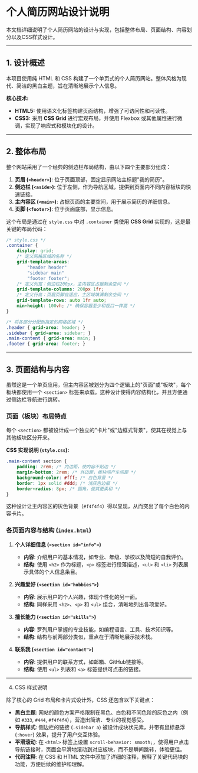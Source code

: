 # 个人简历网站设计说明

本文档详细说明了个人简历网站的设计与实现，包括整体布局、页面结构、内容划分以及CSS样式设计。

---

## 1. 设计概述

本项目使用纯 HTML 和 CSS 构建了一个单页式的个人简历网站。整体风格为现代、简洁的黑白主题，旨在清晰地展示个人信息。

**核心技术:**
- **HTML5:** 使用语义化标签构建页面结构，增强了可访问性和可读性。
- **CSS3:** 采用 **CSS Grid** 进行宏观布局，并使用 Flexbox 或其他属性进行微调，实现了响应式和模块化的设计。

---

## 2. 整体布局

整个网站采用了一个经典的侧边栏布局结构，由以下四个主要部分组成：

1.  **页眉 (`<header>`)**: 位于页面顶部，固定显示网站主标题"我的简历"。
2.  **侧边栏 (`<aside>`)**: 位于左侧，作为导航区域，提供到页面内不同内容板块的快速链接。
3.  **主内容区 (`<main>`)**: 占据页面的主要空间，用于展示简历的详细信息。
4.  **页脚 (`<footer>`)**: 位于页面底部，显示信息。

这个布局是通过在 `style.css` 中对 `.container` 类使用 **CSS Grid** 实现的，这是最关键的布局代码：

```css
/* style.css */
.container {
    display: grid;
    /* 定义网格区域的名称 */
    grid-template-areas:
        "header header"
        "sidebar main"
        "footer footer";
    /* 定义列宽：侧边栏200px，主内容区占据剩余空间 */
    grid-template-columns: 200px 1fr;
    /* 定义行高：页眉页脚自适应，主区域填满剩余空间 */
    grid-template-rows: auto 1fr auto;
    min-height: 100vh; /* 确保容器至少和视口一样高 */
}

/* 将各部分分配到指定的网格区域 */
.header { grid-area: header; }
.sidebar { grid-area: sidebar; }
.main-content { grid-area: main; }
.footer { grid-area: footer; }
```

---

## 3. 页面结构与内容

虽然这是一个单页应用，但主内容区被划分为四个逻辑上的"页面"或"板块"，每个板块都使用一个 `<section>` 标签来承载。这种设计使得内容结构化，并且方便通过侧边栏导航进行跳转。

### 页面（板块）布局特点

每个 `<section>` 都被设计成一个独立的"卡片"或"边框式背景"，使其在视觉上与其他板块区分开来。

**CSS 实现说明 (`style.css`):**
```css
.main-content section {
    padding: 2rem; /* 内边距，使内容不贴边 */
    margin-bottom: 2rem; /* 外边距，板块间产生间距 */
    background-color: #fff; /* 白色背景 */
    border: 1px solid #ddd; /* 浅灰色边框 */
    border-radius: 8px; /* 圆角，使其更柔和 */
}
```
这种设计让主内容区的灰色背景（`#f4f4f4`）得以显现，从而突出了每个白色的内容卡片。

### 各页面内容与结构 (`index.html`)

1.  **个人详细信息 (`<section id="info">`)**
    -   **内容**: 介绍用户的基本情况，如专业、年级、学校以及简短的自我评价。
    -   **结构**: 使用 `<h2>` 作为标题，`<p>` 标签进行段落描述，`<ul>` 和 `<li>` 列表展示具体的个人信息条目。

2.  **兴趣爱好 (`<section id="hobbies">`)**
    -   **内容**: 展示用户的个人兴趣，体现个性化的另一面。
    -   **结构**: 同样采用 `<h2>`、`<p>` 和 `<ul>` 组合，清晰地列出各项爱好。

3.  **擅长能力 (`<section id="skills">`)**
    -   **内容**: 罗列用户掌握的专业技能，如编程语言、工具、技术知识等。
    -   **结构**: 结构与前两部分类似，重点在于清晰地展示技术栈。

4.  **联系我 (`<section id="contact">`)**
    -   **内容**: 提供用户的联系方式，如邮箱、GitHub链接等。
    -   **结构**: 使用 `<ul>` 列表和 `<a>` 标签提供可点击的链接。

---

4. CSS 样式说明

除了核心的 Grid 布局和卡片式设计外，CSS 还包含以下关键点：

-   **黑白主题**: 网站的颜色方案严格限制在黑色、白色和不同色阶的灰色之内（例如 `#333`, `#444`, `#f4f4f4`），营造出简洁、专业的视觉感受。
-   **导航样式**: 侧边栏的链接 (`.sidebar a`) 被设计成块状元素，并带有鼠标悬浮 (`:hover`) 效果，提升了用户交互体验。
-   **平滑滚动**: 在 `<html>` 标签上设置 `scroll-behavior: smooth;`，使得用户点击导航链接时，页面会平滑地滚动到对应板块，而不是瞬间跳转，体验更佳。
-   **代码注释**: 在 CSS 和 HTML 文件中添加了详细的注释，解释了关键代码块的功能，方便后续的维护和理解。 